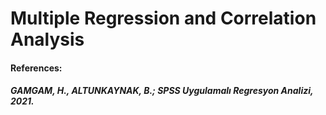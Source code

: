 # Multiple Regression and Correlation Analysis

#### References:

##### GAMGAM, H., ALTUNKAYNAK, B.; SPSS Uygulamalı Regresyon Analizi, 2021.
